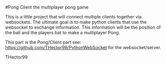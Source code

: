 #Pong Client the multiplayer pong game

This is a little project that will connect multiple clients together via websockets. 
The ultimate goal is to make python clients that use the websocket to exchange information. 
This information will be the position of the ball and the players bat to make a multiplayer Pong.

This part is the Pong/Client part see: https://github.com/THector99/PythonWebSocket
for the websocket/server.

THector99
